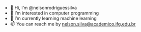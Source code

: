 - 👋 Hi, I’m @nelsonrodriguessilva
- 👀 I’m interested in computer programming
- 🌱 I’m currently learning machine learning 
- 📫 You can reach me by nelson.silva@academico.ifg.edu.br

<!---
nelsonrodriguessilva/nelsonrodriguessilva is a ✨ special ✨ repository because its `README.md` (this file) appears on your GitHub profile.
You can click the Preview link to take a look at your changes.
--->
